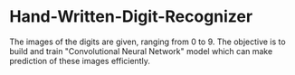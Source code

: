 # Hand-Written-Digit-Recognizer
The images of the digits are given, ranging from 0 to 9. The objective is to build and train "Convolutional Neural Network" model which can make prediction of these images efficiently.

